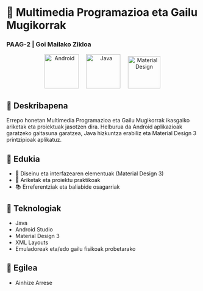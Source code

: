 # 📱 Multimedia Programazioa eta Gailu Mugikorrak
### PAAG-2 | Goi Mailako Zikloa

<p align="center"> 
  <img src="https://upload.wikimedia.org/wikipedia/commons/3/3e/Android_logo_2019.png" alt="Android" width="90" /> &nbsp;&nbsp;&nbsp; 
  <img src="https://external-content.duckduckgo.com/iu/?u=https%3A%2F%2Fstatic.vecteezy.com%2Fsystem%2Fresources%2Fpreviews%2F022%2F424%2F576%2Foriginal%2Fjava-logo-editorial-free-vector.jpg&f=1&nofb=1&ipt=3dec6c95438df1f23b410aa7ff17bb22c0eb504baeb73f96dee861361baa5279" alt="Java" width="90" /> &nbsp;&nbsp;&nbsp; 
  <img src="https://external-content.duckduckgo.com/iu/?u=https%3A%2F%2Fwww.kindpng.com%2Fpicc%2Fm%2F101-1010609_google-material-design-logo-material-design-logo-png.png&f=1&nofb=1&ipt=48d28ca8caf2329edbf850647b969fc583dffa027c8434b4737e3d707c639a17" alt="Material Design" width="85.5" /> 
</p>

## 📝 Deskribapena
<p>
Errepo honetan Multimedia Programazioa eta Gailu Mugikorrak ikasgaiko ariketak eta proiektuak jasotzen dira.
Helburua da Android aplikazioak garatzeko gaitasuna garatzea, Java hizkuntza erabiliz eta Material Design 3 printzipioak aplikatuz.
</p>

## 📁 Edukia
<ul>
  <li>🎨 Diseinu eta interfazearen elementuak (Material Design 3) </li>
  <li>🧠 Ariketak eta proiektu praktikoak</li>
  <li>📚 Erreferentziak eta baliabide osagarriak</li>
</ul>

## 🧰 Teknologiak
<ul>
  <li> Java </li>
  <li> Android Studio </li>
  <li> Material Design 3 </li>
  <li> XML Layouts </li>
  <li> Emuladoreak eta/edo gailu fisikoak probetarako </li>
</ul>

## 👥 Egilea
<ul>
  <li> Ainhize Arrese </li>
</ul>
